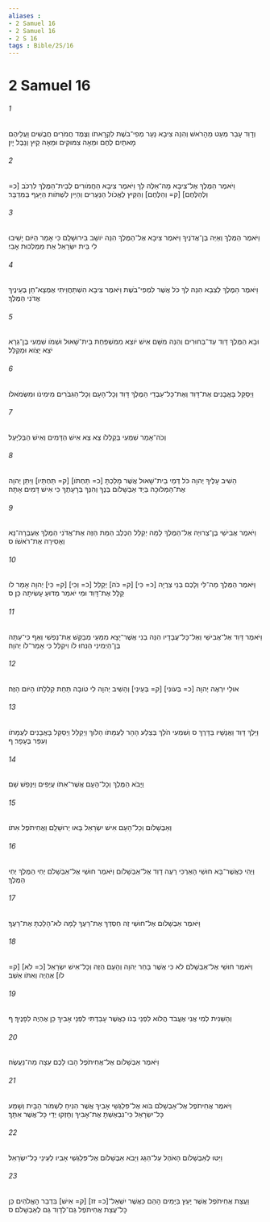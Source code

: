 ```yaml
---
aliases : 
- 2 Samuel 16
- 2 Samuel 16
- 2 S 16
tags : Bible/2S/16
---
```


# 2 Samuel 16

###### 1
וְדָוִד עָבַר מְעַט מֵהָרֹאשׁ וְהִנֵּה צִיבָא נַעַר מְפִי־בֹשֶׁת לִקְרָאתֹו וְצֶמֶד חֲמֹרִים חֲבֻשִׁים וַעֲלֵיהֶם מָאתַיִם לֶחֶם וּמֵאָה צִמּוּקִים וּמֵאָה קַיִץ וְנֵבֶל יָיִן׃
###### 2
וַיֹּאמֶר הַמֶּלֶךְ אֶל־צִיבָא מָה־אֵלֶּה לָּךְ וַיֹּאמֶר צִיבָא הַחֲמֹורִים לְבֵית־הַמֶּלֶךְ לִרְכֹּב [כ= וְלְהַלֶּחֶם] [ק= וְהַלֶּחֶם] וְהַקַּיִץ לֶאֱכֹול הַנְּעָרִים וְהַיַּיִן לִשְׁתֹּות הַיָּעֵף בַּמִּדְבָּר׃
###### 3
וַיֹּאמֶר הַמֶּלֶךְ וְאַיֵּה בֶּן־אֲדֹנֶיךָ וַיֹּאמֶר צִיבָא אֶל־הַמֶּלֶךְ הִנֵּה יֹושֵׁב בִּירוּשָׁלִַם כִּי אָמַר הַיֹּום יָשִׁיבוּ לִי בֵּית יִשְׂרָאֵל אֵת מַמְלְכוּת אָבִי׃
###### 4
וַיֹּאמֶר הַמֶּלֶךְ לְצִבָא הִנֵּה לְךָ כֹּל אֲשֶׁר לִמְפִי־בֹשֶׁת וַיֹּאמֶר צִיבָא הִשְׁתַּחֲוֵיתִי אֶמְצָא־חֵן בְּעֵינֶיךָ אֲדֹנִי הַמֶּלֶךְ׃
###### 5
וּבָא הַמֶּלֶךְ דָּוִד עַד־בַּחוּרִים וְהִנֵּה מִשָּׁם אִישׁ יֹוצֵא מִמִּשְׁפַּחַת בֵּית־שָׁאוּל וּשְׁמֹו שִׁמְעִי בֶן־גֵּרָא יֹצֵא יָצֹוא וּמְקַלֵּל׃
###### 6
וַיְסַקֵּל בָּאֲבָנִים אֶת־דָּוִד וְאֶת־כָּל־עַבְדֵי הַמֶּלֶךְ דָּוִד וְכָל־הָעָם וְכָל־הַגִּבֹּרִים מִימִינֹו וּמִשְּׂמֹאלֹו׃
###### 7
וְכֹה־אָמַר שִׁמְעִי בְּקַלְלֹו צֵא צֵא אִישׁ הַדָּמִים וְאִישׁ הַבְּלִיָּעַל׃
###### 8
הֵשִׁיב עָלֶיךָ יְהוָה כֹּל דְּמֵי בֵית־שָׁאוּל אֲשֶׁר מָלַכְתָּ [כ= תַּחְתֹּו] [ק= תַּחְתָּיו] וַיִּתֵּן יְהוָה אֶת־הַמְּלוּכָה בְּיַד אַבְשָׁלֹום בְּנֶךָ וְהִנְּךָ בְּרָעָתֶךָ כִּי אִישׁ דָּמִים אָתָּה׃
###### 9
וַיֹּאמֶר אֲבִישַׁי בֶּן־צְרוּיָה אֶל־הַמֶּלֶךְ לָמָּה יְקַלֵּל הַכֶּלֶב הַמֵּת הַזֶּה אֶת־אֲדֹנִי הַמֶּלֶךְ אֶעְבְּרָה־נָּא וְאָסִירָה אֶת־רֹאשֹׁו׃ ס
###### 10
וַיֹּאמֶר הַמֶּלֶךְ מַה־לִּי וְלָכֶם בְּנֵי צְרֻיָה [כ= כִּי] [ק= כֹּה] יְקַלֵּל [כ= וְכִי] [ק= כִּי] יְהוָה אָמַר לֹו קַלֵּל אֶת־דָּוִד וּמִי יֹאמַר מַדּוּעַ עָשִׂיתָה כֵּן׃ ס
###### 11
וַיֹּאמֶר דָּוִד אֶל־אֲבִישַׁי וְאֶל־כָּל־עֲבָדָיו הִנֵּה בְנִי אֲשֶׁר־יָצָא מִמֵּעַי מְבַקֵּשׁ אֶת־נַפְשִׁי וְאַף כִּי־עַתָּה בֶּן־הַיְמִינִי הַנִּחוּ לֹו וִיקַלֵּל כִּי אָמַר־לֹו יְהוָה׃
###### 12
אוּלַי יִרְאֶה יְהוָה [כ= בְּעֹונִי] [ק= בְּעֵינִי] וְהֵשִׁיב יְהוָה לִי טֹובָה תַּחַת קִלְלָתֹו הַיֹּום הַזֶּה׃
###### 13
וַיֵּלֶךְ דָּוִד וַאֲנָשָׁיו בַּדָּרֶךְ ס וְשִׁמְעִי הֹלֵךְ בְּצֵלַע הָהָר לְעֻמָּתֹו הָלֹוךְ וַיְקַלֵּל וַיְסַקֵּל בָּאֲבָנִים לְעֻמָּתֹו וְעִפַּר בֶּעָפָר׃ ף
###### 14
וַיָּבֹא הַמֶּלֶךְ וְכָל־הָעָם אֲשֶׁר־אִתֹּו עֲיֵפִים וַיִּנָּפֵשׁ שָׁם׃
###### 15
וְאַבְשָׁלֹום וְכָל־הָעָם אִישׁ יִשְׂרָאֵל בָּאוּ יְרוּשָׁלִָם וַאֲחִיתֹפֶל אִתֹּו׃
###### 16
וַיְהִי כַּאֲשֶׁר־בָּא חוּשַׁי הָאַרְכִּי רֵעֶה דָוִד אֶל־אַבְשָׁלֹום וַיֹּאמֶר חוּשַׁי אֶל־אַבְשָׁלֹם יְחִי הַמֶּלֶךְ יְחִי הַמֶּלֶךְ׃
###### 17
וַיֹּאמֶר אַבְשָׁלֹום אֶל־חוּשַׁי זֶה חַסְדְּךָ אֶת־רֵעֶךָ לָמָּה לֹא־הָלַכְתָּ אֶת־רֵעֶךָ׃
###### 18
וַיֹּאמֶר חוּשַׁי אֶל־אַבְשָׁלֹם לֹא כִּי אֲשֶׁר בָּחַר יְהוָה וְהָעָם הַזֶּה וְכָל־אִישׁ יִשְׂרָאֵל [כ= לֹא] [ק= לֹו] אֶהְיֶה וְאִתֹּו אֵשֵׁב׃
###### 19
וְהַשֵּׁנִית לְמִי אֲנִי אֶעֱבֹד הֲלֹוא לִפְנֵי בְנֹו כַּאֲשֶׁר עָבַדְתִּי לִפְנֵי אָבִיךָ כֵּן אֶהְיֶה לִפָנֶיךָ׃ ף
###### 20
וַיֹּאמֶר אַבְשָׁלֹום אֶל־אֲחִיתֹפֶל הָבוּ לָכֶם עֵצָה מַה־נַּעֲשֶׂה׃
###### 21
וַיֹּאמֶר אֲחִיתֹפֶל אֶל־אַבְשָׁלֹם בֹּוא אֶל־פִּלַגְשֵׁי אָבִיךָ אֲשֶׁר הִנִּיחַ לִשְׁמֹור הַבָּיִת וְשָׁמַע כָּל־יִשְׂרָאֵל כִּי־נִבְאַשְׁתָּ אֶת־אָבִיךָ וְחָזְקוּ יְדֵי כָּל־אֲשֶׁר אִתָּךְ׃
###### 22
וַיַּטּוּ לְאַבְשָׁלֹום הָאֹהֶל עַל־הַגָּג וַיָּבֹא אַבְשָׁלֹום אֶל־פִּלַגְשֵׁי אָבִיו לְעֵינֵי כָּל־יִשְׂרָאֵל׃
###### 23
וַעֲצַת אֲחִיתֹפֶל אֲשֶׁר יָעַץ בַּיָּמִים הָהֵם כַּאֲשֶׁר יִשְׁאַל־[כ= זז] [ק= אִישׁ] בִּדְבַר הָאֱלֹהִים כֵּן כָּל־עֲצַת אֲחִיתֹפֶל גַּם־לְדָוִד גַּם לְאַבְשָׁלֹם׃ ס
